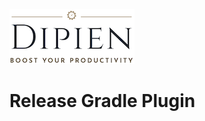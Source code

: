 [![Dipien](https://raw.githubusercontent.com/maxirosson/sample/master/.github/logo4.png)](https://medium.com/dipien)

# Release Gradle Plugin
